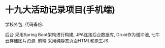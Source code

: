 # 十九大活动记录项目(手机端)
学校外包, 代码备份.

后台 采用Spring Boot架构进行构建, JPA连接后台数据库, Druid作为缓冲池, 七牛云存储图片资源.
前端 采用纯静态页面HTML和原生JS.